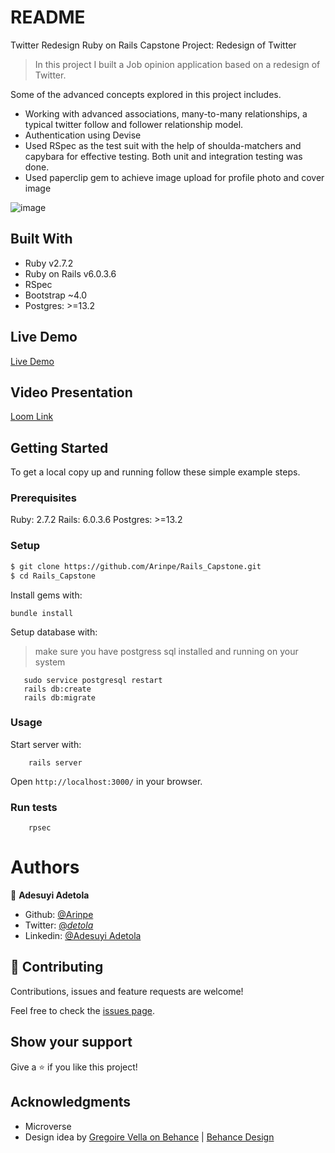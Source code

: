 # README

Twitter Redesign
Ruby on Rails Capstone Project: Redesign of Twitter

> In this project I built a Job opinion application based on a redesign of Twitter.

Some of the advanced concepts explored in this project includes.

- Working with advanced associations, many-to-many relationships, a typical twitter follow and follower relationship model.
- Authentication using Devise
- Used RSpec as the test suit with the help of shoulda-matchers and capybara for effective testing. Both unit and integration testing was done.
- Used paperclip gem to achieve image upload for profile photo and cover image

![image](https://user-images.githubusercontent.com/60876346/115560449-838c0b80-a2ac-11eb-82bb-349bda1706b7.png)

## Built With

- Ruby v2.7.2
- Ruby on Rails v6.0.3.6
- RSpec
- Bootstrap ~4.0
- Postgres: >=13.2

## Live Demo

[Live Demo](https://raw.githack.com/Arinpe/Rails_Capstone/tree/development)

## Video Presentation

[Loom Link]()

## Getting Started

To get a local copy up and running follow these simple example steps.

### Prerequisites

Ruby: 2.7.2
Rails: 6.0.3.6
Postgres: >=13.2

### Setup

```bash
$ git clone https://github.com/Arinpe/Rails_Capstone.git
$ cd Rails_Capstone
```

Install gems with:

```
bundle install
```

Setup database with:

> make sure you have postgress sql installed and running on your system

```
   sudo service postgresql restart
   rails db:create
   rails db:migrate
```

### Usage

Start server with:

```
    rails server
```

Open `http://localhost:3000/` in your browser.

### Run tests

```
    rpsec
```

# Authors

👤 **Adesuyi Adetola**

- Github: [@Arinpe](https://github.com/Arinpe)
- Twitter: [@_detola_](https://twitter.com/_detola_)
- Linkedin: [@Adesuyi Adetola](https://www.linkedin.com/in/aadetola/)

## 🤝 Contributing

Contributions, issues and feature requests are welcome!

Feel free to check the [issues page](https://github.com/Adewunmi97/ROR-CAPSTONE/issues).

## Show your support

Give a ⭐️ if you like this project!

## Acknowledgments

- Microverse
- Design idea by [Gregoire Vella on Behance](https://www.behance.net/gregoirevella) | [Behance Design](https://www.behance.net/gallery/14286087/Twitter-Redesign-of-UI-details)
